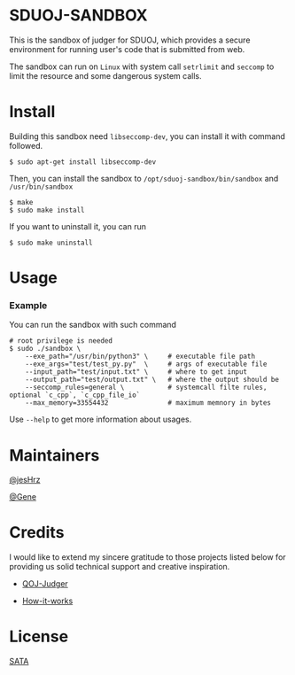 # SDUOJ-SANDBOX

This is the sandbox of judger for SDUOJ, which provides a secure environment for running user's code that is submitted from web.

The sandbox can run on `Linux` with system call `setrlimit` and `seccomp` to limit the resource and some dangerous system calls.

# Install

Building this sandbox need `libseccomp-dev`, you can install it with command followed.

```
$ sudo apt-get install libseccomp-dev
```

Then, you can install the sandbox to `/opt/sduoj-sandbox/bin/sandbox` and `/usr/bin/sandbox`

```
$ make
$ sudo make install
```

If you want to uninstall it, you can run 

```
$ sudo make uninstall
```

# Usage

### Example

You can run the sandbox with such command

```
# root privilege is needed
$ sudo ./sandbox \
    --exe_path="/usr/bin/python3" \     # executable file path
    --exe_args="test/test_py.py"  \     # args of executable file
    --input_path="test/input.txt" \     # where to get input
    --output_path="test/output.txt" \   # where the output should be
    --seccomp_rules=general \           # systemcall filte rules, optional `c_cpp`, `c_cpp_file_io`
    --max_memory=33554432               # maximum memnory in bytes
```

Use `--help` to get more information about usages.

# Maintainers

[@jesHrz](https://github.com/jesHrz)

[@Gene](https://github.com/GeneLiuXe)

# Credits

I would like to extend my sincere gratitude to those projects listed below for providing us solid technical support and creative inspiration.

- [QOJ-Judger](https://github.com/QingdaoU/Judger)

- [How-it-works](https://docs.onlinejudge.me/#/judger/how_it_works)

# License

[SATA](https://github.com/SDUOJ/sduoj-sandbox/blob/master/LICENSE)
